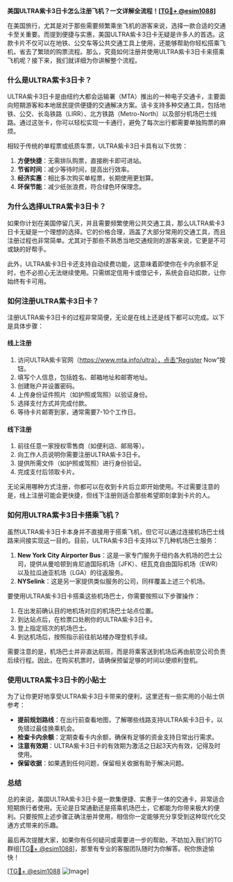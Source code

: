 **美国ULTRA紫卡3日卡怎么注册飞机？一文详解全流程！[[TG💪+ @esim1088](https://t.me/s/esim1088)]**

在美国旅行，尤其是对于那些需要频繁乘坐飞机的游客来说，选择一款合适的交通卡至关重要。而提到便捷与实惠，美国ULTRA紫卡3日卡无疑是许多人的首选。这款卡片不仅可以在地铁、公交车等公共交通工具上使用，还能够帮助你轻松搭乘飞机，省去了繁琐的购票流程。那么，究竟如何注册并使用ULTRA紫卡3日卡来搭乘飞机呢？接下来，我们就详细为你讲解整个流程。

### **什么是ULTRA紫卡3日卡？**

ULTRA紫卡3日卡是由纽约大都会运输署（MTA）推出的一种电子交通卡，主要面向短期游客和本地居民提供便捷的交通解决方案。该卡支持多种交通工具，包括地铁、公交、长岛铁路（LIRR）、北方铁路（Metro-North）以及部分机场巴士线路。通过这张卡，你可以轻松实现一卡通行，避免了每次出行都需要单独购票的麻烦。

相较于传统的单程票或纸质车票，ULTRA紫卡3日卡具有以下优势：

1. **方便快捷**：无需排队购票，直接刷卡即可进站。
2. **节省时间**：减少等待时间，提高出行效率。
3. **经济实惠**：相比多次购买单程票，长期使用更划算。
4. **环保节能**：减少纸张浪费，符合绿色环保理念。

### **为什么选择ULTRA紫卡3日卡？**

如果你计划在美国停留几天，并且需要频繁使用公共交通工具，那么ULTRA紫卡3日卡无疑是一个理想的选择。它的价格合理，涵盖了大部分常用的交通工具，而且注册过程也非常简单。尤其对于那些不熟悉当地交通规则的游客来说，它更是不可或缺的好帮手。

此外，ULTRA紫卡3日卡还支持自动续费功能，这意味着即使你在卡内余额不足时，也不必担心无法继续使用。只需绑定信用卡或借记卡，系统会自动扣款，让你始终有卡可用。

### **如何注册ULTRA紫卡3日卡？**

注册ULTRA紫卡3日卡的过程非常简便，无论是在线上还是线下都可以完成。以下是具体步骤：

#### **线上注册**
1. 访问ULTRA紫卡官网（https://www.mta.info/ultra），点击“Register Now”按钮。
2. 填写个人信息，包括姓名、邮箱地址和邮寄地址。
3. 创建账户并设置密码。
4. 上传身份证件照片（如护照或驾照）以验证身份。
5. 选择支付方式并完成付款。
6. 等待卡片邮寄到家，通常需要7-10个工作日。

#### **线下注册**
1. 前往任意一家授权零售商（如便利店、邮局等）。
2. 向工作人员说明你需要注册ULTRA紫卡3日卡。
3. 提供所需文件（如护照或驾照）进行身份验证。
4. 完成支付后领取卡片。

无论采用哪种方式注册，你都可以在收到卡片后立即开始使用。不过需要注意的是，线上注册可能会更快捷，但线下注册则适合那些希望即刻拿到卡片的人。

### **如何用ULTRA紫卡3日卡搭乘飞机？**

虽然ULTRA紫卡3日卡本身并不直接用于搭乘飞机，但它可以通过连接机场巴士线路来间接实现这一目的。目前，ULTRA紫卡3日卡支持以下几种机场巴士服务：

1. **New York City Airporter Bus**：这是一家专门服务于纽约各大机场的巴士公司，提供从曼哈顿到肯尼迪国际机场（JFK）、纽瓦克自由国际机场（EWR）以及拉瓜迪亚机场（LGA）的往返服务。
2. **NYSelink**：这是另一家提供类似服务的公司，同样覆盖上述三个机场。

要使用ULTRA紫卡3日卡搭乘这些机场巴士，你需要按照以下步骤操作：

1. 在出发前确认目的地机场对应的机场巴士站点位置。
2. 到达站点后，在检票口处刷你的ULTRA紫卡3日卡。
3. 登上指定班次的机场巴士。
4. 到达机场后，按照指示前往航站楼办理登机手续。

需要注意的是，机场巴士并非直达航班，而是将乘客送到机场后再由航空公司负责后续行程。因此，在购买机票时，请确保预留足够的时间以便顺利登机。

### **使用ULTRA紫卡3日卡的小贴士**

为了让你更好地享受ULTRA紫卡3日卡带来的便利，这里还有一些实用的小贴士供参考：

- **提前规划路线**：在出行前查看地图，了解哪些线路支持ULTRA紫卡3日卡，以免错过最佳换乘机会。
- **检查卡内余额**：定期查看卡内余额，确保有足够的资金支持日常出行需求。
- **注意有效期**：ULTRA紫卡3日卡的有效期为激活之日起3天内有效，记得及时使用。
- **保留收据**：如果遇到任何问题，保留相关收据有助于解决问题。

### **总结**

总的来说，美国ULTRA紫卡3日卡是一款集便捷、实惠于一体的交通卡，非常适合短期旅行者使用。无论是日常通勤还是搭乘机场巴士，它都能为你带来极大的便利。只要按照上述步骤正确注册并使用，相信你一定能够充分享受到这种现代化交通方式带来的乐趣。

最后再次提醒大家，如果你有任何疑问或需要进一步的帮助，不妨加入我们的TG群组[[TG💪+ @esim1088](https://t.me/s/esim1088)]，那里有专业的客服团队随时为你解答。祝你旅途愉快！

[[TG💪+ @esim1088](https://t.me/s/esim1088) ![Image](https://i.postimg.cc/4NQfJmqS/Snipaste-2025-05-13-00-14-12.png)]